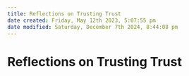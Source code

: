 ```yaml
---
title: Reflections on Trusting Trust
date created: Friday, May 12th 2023, 5:07:55 pm
date modified: Saturday, December 7th 2024, 8:44:08 pm
---
```


# Reflections on Trusting Trust

